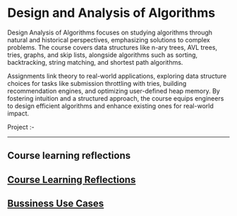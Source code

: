 # Design and Analysis of Algorithms

Design Analysis of Algorithms focuses on studying algorithms through natural and historical perspectives, emphasizing solutions to complex problems. The course covers data structures like n-ary trees, AVL trees, tries, graphs, and skip lists, alongside algorithms such as sorting, backtracking, string matching, and shortest path algorithms.

Assignments link theory to real-world applications, exploring data structure choices for tasks like submission throttling with tries, building recommendation engines, and optimizing user-defined heap memory. By fostering intuition and a structured approach, the course equips engineers to design efficient algorithms and enhance existing ones for real-world impact.

Project :- 

<hr>

## Course learning reflections 
## [Course Learning Reflections](Reflections.md)

## [Bussiness Use Cases](business.md)
